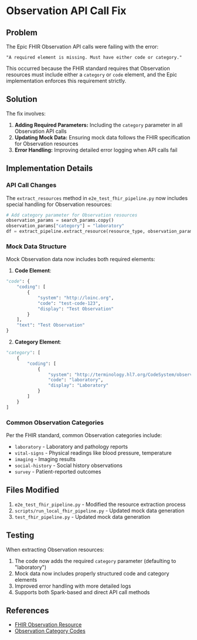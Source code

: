 # Observation API Call Fix

## Problem
The Epic FHIR Observation API calls were failing with the error: 
```
"A required element is missing. Must have either code or category."
```

This occurred because the FHIR standard requires that Observation resources must include either a `category` or `code` element, and the Epic implementation enforces this requirement strictly.

## Solution
The fix involves:

1. **Adding Required Parameters:** Including the `category` parameter in all Observation API calls
2. **Updating Mock Data:** Ensuring mock data follows the FHIR specification for Observation resources
3. **Error Handling:** Improving detailed error logging when API calls fail

## Implementation Details

### API Call Changes
The `extract_resources` method in `e2e_test_fhir_pipeline.py` now includes special handling for Observation resources:

```python
# Add category parameter for Observation resources
observation_params = search_params.copy()
observation_params["category"] = "laboratory"
df = extract_pipeline.extract_resource(resource_type, observation_params)
```

### Mock Data Structure
Mock Observation data now includes both required elements:

1. **Code Element**:
```python
"code": {
    "coding": [
        {
            "system": "http://loinc.org",
            "code": "test-code-123",
            "display": "Test Observation"
        }
    ],
    "text": "Test Observation"
}
```

2. **Category Element**:
```python
"category": [
    {
        "coding": [
            {
                "system": "http://terminology.hl7.org/CodeSystem/observation-category",
                "code": "laboratory",
                "display": "Laboratory"
            }
        ]
    }
]
```

### Common Observation Categories
Per the FHIR standard, common Observation categories include:

- `laboratory` - Laboratory and pathology reports
- `vital-signs` - Physical readings like blood pressure, temperature
- `imaging` - Imaging results
- `social-history` - Social history observations
- `survey` - Patient-reported outcomes

## Files Modified
1. `e2e_test_fhir_pipeline.py` - Modified the resource extraction process
2. `scripts/run_local_fhir_pipeline.py` - Updated mock data generation
3. `test_fhir_pipeline.py` - Updated mock data generation

## Testing
When extracting Observation resources:

1. The code now adds the required `category` parameter (defaulting to "laboratory")
2. Mock data now includes properly structured code and category elements
3. Improved error handling with more detailed logs
4. Supports both Spark-based and direct API call methods

## References
- [FHIR Observation Resource](https://www.hl7.org/fhir/observation.html)
- [Observation Category Codes](http://terminology.hl7.org/CodeSystem/observation-category) 